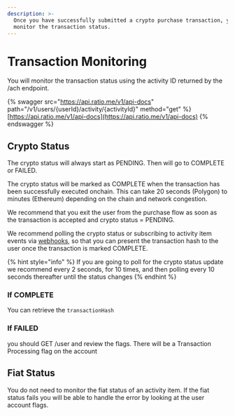 ```yaml
---
description: >-
  Once you have successfully submitted a crypto purchase transaction, you should
  monitor the transaction status.
---
```


# Transaction Monitoring

You will monitor the transaction status using the activity ID returned by the /ach endpoint.

{% swagger src="https://api.ratio.me/v1/api-docs" path="/v1/users/{userId}/activity/{activityId}" method="get" %}
[https://api.ratio.me/v1/api-docs](https://api.ratio.me/v1/api-docs)
{% endswagger %}

## Crypto Status

The crypto status will always start as PENDING. Then will go to COMPLETE or FAILED.&#x20;

The crypto status will be marked as COMPLETE when the transaction has been successfully executed onchain. This can take 20 seconds (Polygon) to minutes (Ethereum) depending on the chain and network congestion.

We recommend that you exit the user from the purchase flow as soon as the transaction is accepted and crypto status = PENDING.

We recommend polling the crypto status or subscribing to activity item events via [webhooks](https://app.gitbook.com/o/rMOFEmlooWU9OMmsW6eC/s/CUFO0IuHQJVzBX1zbmIL/\~/changes/117/reference/webhooks), so that you can present the transaction hash to the user once the transaction is marked COMPLETE.

{% hint style="info" %}
If you are going to poll for the crypto status update we recommend every 2 seconds, for 10 times, and then polling every 10 seconds thereafter until the status changes
{% endhint %}

### If COMPLETE

You can retrieve the `transactionHash`

### If FAILED

you should GET /user and review the flags. There will be a Transaction Processing flag on the account

## Fiat Status

You do not need to monitor the fiat status of an activity item. If the fiat status fails you will be able to handle the error by looking at the user account flags.
